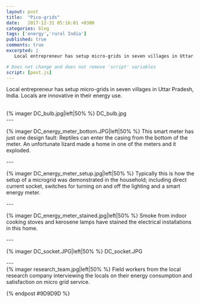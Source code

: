 ```yaml
---
layout: post
title:  "Pico-grids"
date:   2017-12-31 05:16:01 +0300 
categories: blog
tags: ['energy','rural India']
published: true
comments: true 
excerpted: |
   Local entrepreneur has setup micro-grids in seven villages in Uttar Pradesh, India.... 

# Does not change and does not remove 'script' variables
script: [post.js]
---
```


Local entrepreneur has setup micro-grids in seven villages in Uttar Pradesh, India. Locals are innovative in their energy use.

<div style="clear:both;"></div>

<br>
{% imager DC_bulb.jpg|left|50% %}
DC_bulb.jpg

<div style="clear:both;">
---
</div>

{% imager DC_energy_meter_bottom.JPG|left|50% %}
This smart meter has just one design fault: Reptiles can enter the casing from the bottom of the meter. An unfortunate lizard made a home in one of the meters and it  exploded. 

<div style="clear:both;">
---
</div>

{% imager DC_energy_meter_setup.jpg|left|50% %}
Typically this is how the setup of a microgrid was demonstrated in the household; including direct current socket, switches for turning on and off the lighting and a smart energy meter.

<div style="clear:both;">
---
</div>

{% imager DC_energy_meter_stained.jpg|left|50% %}
Smoke from indoor cooking stoves and kerosene lamps have stained the electrical installations in this home.

<div style="clear:both;">
---
</div>

{% imager DC_socket.JPG|left|50% %}
DC_socket.JPG

<div style="clear:both;">
---
</div>
{% imager research_team.jpg|left|50% %}
Field workers from the local research company interviewing the locals on their energy consumption and satisfaction on micro grid service.


<div style="clear:both;"></div>

{% endpost #9D9D9D %}

